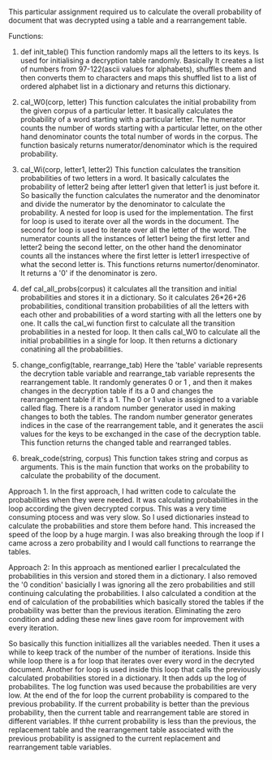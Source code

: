 This particular assignment required us to calculate the overall probability of document that was decrypted using a
table and a rearrangement table. 

Functions:

1. def init_table()
This function randomly maps all the letters to its keys. Is used for initialising a decryption table randomly. Basically It creates a list of numbers from 97-122(ascii values for alphabets), shuffles them and then converts them to characters and maps this shuffled list to a list of ordered alphabet list in a dictionary and returns this dictionary. 

2. cal_W0(corp, letter)
This function calculates the initial probability from the given corpus of a particular letter. It basically calculates
the probability of a word starting with a particular letter. The numerator counts the number of words starting with a 
particular letter, on the other hand denominator counts the total number of words in the corpus. The function basicaly
returns numerator/denominator which is the required probability.

3. cal_Wi(corp, letter1, letter2)
This function calculates the transition probabilities of two letters in a word. It basically calculates the probability of
letter2 being after letter1 given that letter1 is just before it. So basically the function calculates the numerator and
the denominator and divide the numerator by the denominator to calculate the probability. A nested for loop is used for 
the implementation. The first for loop is used to iterate over all the words in the document. The second for loop is used to
iterate over all the letter of the word.  The numerator counts all the instances of letter1 being the first letter and
letter2 being the second letter, on the other hand the denominator counts all the instances where the first letter is
letter1 irrespective of what the second letter is. This functions returns numertor/denominator. It returns a '0' if 
the denominator is zero.

4. def cal_all_probs(corpus)
it calculates all the transition and initial probabilities and stores it in a dictionary. So it calculates 26*26+26
probabilities, conditional transition probabilities of all the letters with each other and probabilities of a word 
starting with all the letters one by one. It calls the cal_wi function first to calculate all the transition probabilities
in a nested for loop. It then calls cal_W0 to calculate all the initial probabilities in a single for loop. It then returns
a dictionary conatining all the probabilities.

5. change_config(table, rearrange_tab)
Here the 'table' variable represents the decrytion table variable and rearrange_tab variable represents the rearrangement
table. It randomly generates 0 or 1 , and then it makes changes in the decryption table if its a 0 and changes the 
rearrangement table if it's a 1. The 0 or 1 value is assigned to a variable called flag. There is a random number 
generator used in making changes to both the tables. The random number  generator generates indices in the case
of the rearrangement table, and it generates the ascii values for the keys to be exchanged in the case of the decryption table. This function returns the changed table and rearranged tables. 

6. break_code(string, corpus)
This function takes string and corpus as arguments. This is the main function that works on the probability to calculate the
probability of the document. 

Approach 1.
In the first approach, I had written code to calculate the probabilities when they were needed. It was calculating
probabilities in the loop according the given decrypted corpus. This was a very time consuming ptocess and was very slow.
So I used dictionaries instead to calculate the probabilities and store them before hand. This increased the speed of the 
loop by a huge margin.
I was also breaking through the loop if I came across a zero probability and I would call functions to rearrange the tables.

Approach 2:
In this approach as mentioned earlier I precalculated the probabilities in this version and stored them in a dictionary. 
I also removed the '0 condition' basicially I was ignoring all the zero probabilities and still continuing calculating the
probabilities. I also calculated a condition at the end of calculation of the probabilities which basically stored the tables
if the probability was better than the previous iteration. Eliminating the zero condition and adding these new lines gave 
room for improvement with every iteration.


So basically this function initiallizes all the variables needed. Then it uses a while to keep track of the number of 
the number of iterations. Inside this while loop there is a for loop that iterates over every word in the decryted 
document. Another for loop is used inside this loop that calls the previously calculated probabilities stored in a dictionary. It then adds up the log of probabilites. The log function was used because the probabilities are very
low. At the end of the for loop the current probability is compared to the previous probability. If the current 
probability is better than the previous probability, then the current table and rearrangement table are stored in
different variables. If thhe current probability is less than the previous, the replacement table and the 
rearrangement table associated with the previous probability is assigned to the current replacement and rearrangement
table variables. 
